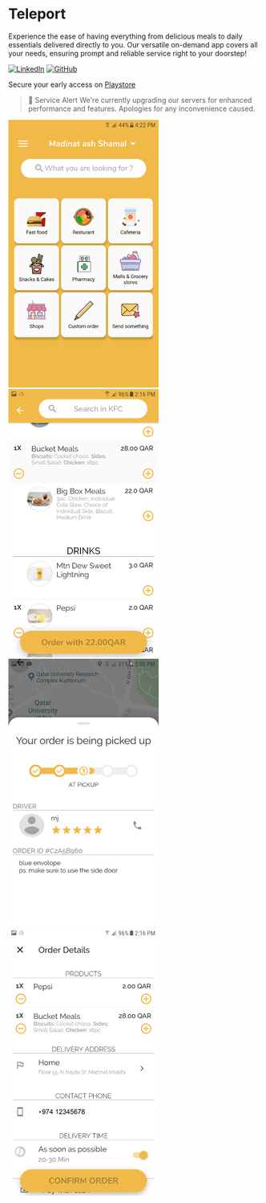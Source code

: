 # Teleport
Experience the ease of having everything from delicious meals to daily essentials delivered directly to you. Our versatile on-demand app covers all your needs, ensuring prompt and reliable service right to your doorstep!

[![LinkedIn](https://img.shields.io/badge/Moussa_Mokhtari-LinkedIn-blue?style=flat&logo=linkedin)](https://www.linkedin.com/in/mokhtari-moussa/) [![GitHub](https://img.shields.io/badge/Moussa_Mokhtari-GitHub-black?style=flat&logo=github)](https://github.com/Moussa-M)

Secure your early access on 
[Playstore](https://play.google.com/store/apps/details?id=com.pg.teleport)

> 🚧 Service Alert
> We're currently upgrading our servers for enhanced performance and features. Apologies for any inconvenience caused.

<img src="https://github.com/Moussa-M/teleport/blob/main/1600379062021_Screenshot_20190915-162251.png"  width="300">  <img src="https://github.com/Moussa-M/teleport/blob/main/1600379062023_Screenshot_20191020-141621.png"  width="300">  <img src="https://github.com/Moussa-M/teleport/blob/main/1600379062023_Screenshot_20191231-140034.png"  width="300"> <img src="https://github.com/Moussa-M/teleport/blob/main/Screenshot_20191020-141627.png"  width="300">
